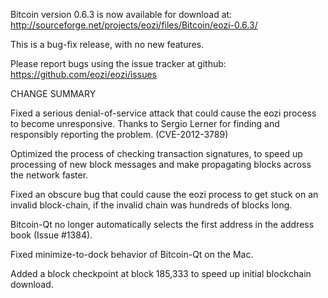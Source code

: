 Bitcoin version 0.6.3 is now available for download at:
  http://sourceforge.net/projects/eozi/files/Bitcoin/eozi-0.6.3/

This is a bug-fix release, with no new features.

Please report bugs using the issue tracker at github:
  https://github.com/eozi/eozi/issues

CHANGE SUMMARY

Fixed a serious denial-of-service attack that could cause the
eozi process to become unresponsive. Thanks to Sergio Lerner
for finding and responsibly reporting the problem. (CVE-2012-3789)

Optimized the process of checking transaction signatures, to
speed up processing of new block messages and make propagating
blocks across the network faster.

Fixed an obscure bug that could cause the eozi process to get
stuck on an invalid block-chain, if the invalid chain was
hundreds of blocks long.

Bitcoin-Qt no longer automatically selects the first address
in the address book (Issue #1384).

Fixed minimize-to-dock behavior of Bitcoin-Qt on the Mac.

Added a block checkpoint at block 185,333 to speed up initial
blockchain download.
